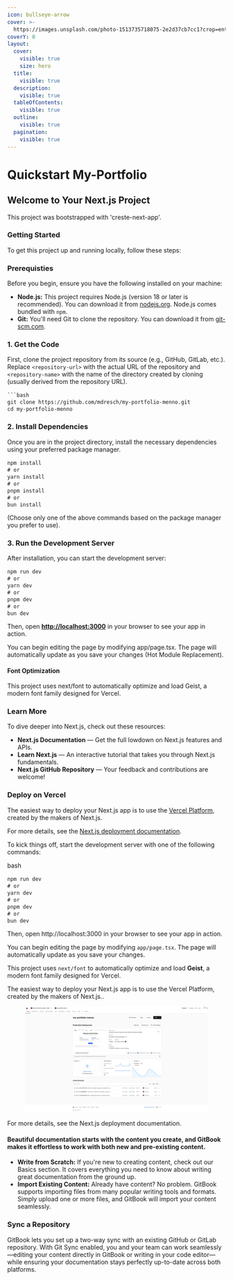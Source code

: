 ```yaml
---
icon: bullseye-arrow
cover: >-
  https://images.unsplash.com/photo-1513735718075-2e2d37cb7cc1?crop=entropy&cs=srgb&fm=jpg&ixid=M3wxOTcwMjR8MHwxfHNlYXJjaHw1fHxsaWdodGhvdXNlfGVufDB8fHx8MTc0NjMxNzQzMXww&ixlib=rb-4.0.3&q=85
coverY: 0
layout:
  cover:
    visible: true
    size: hero
  title:
    visible: true
  description:
    visible: true
  tableOfContents:
    visible: true
  outline:
    visible: true
  pagination:
    visible: true
---
```


# Quickstart My-Portfolio

## Welcome to Your Next.js Project

This project was bootstrapped with 'creste-next-app'.

### Getting Started

To get this project up and running locally, follow these steps:

### Prerequisties

Before you begin, ensure you have the following installed on your machine:

* **Node.js:** This project requires Node.js (version 18 or later is recommended). You can download it from [nodejs.org](https://nodejs.org/). Node.js comes bundled with `npm`.
* **Git:** You'll need Git to clone the repository. You can download it from [git-scm.com](https://git-scm.com/).

### 1. Get the Code

First, clone the project repository from its source (e.g., GitHub, GitLab, etc.). Replace `<repository-url>` with the actual URL of the repository and `<repository-name>` with the name of the directory created by cloning (usually derived from the repository URL).

````
```bash
git clone https://github.com/mdresch/my-portfolio-menno.git
cd my-portfolio-menno
````

### 2. Install Dependencies

Once you are in the project directory, install the necessary dependencies using your preferred package manager.

```
npm install
# or
yarn install
# or
pnpm install
# or
bun install
```

(Choose only one of the above commands based on the package manager you prefer to use).

### 3. Run the Development Server

After installation, you can start the development server:

```
npm run dev
# or
yarn dev
# or
pnpm dev
# or
bun dev
```

Then, open [**http://localhost:3000**](https://www.google.com/url?sa=E\&q=http%3A%2F%2Flocalhost%3A3000) in your browser to see your app in action.

You can begin editing the page by modifying app/page.tsx. The page will automatically update as you save your changes (Hot Module Replacement).

#### Font Optimization

This project uses next/font to automatically optimize and load Geist, a modern font family designed for Vercel.

### Learn More

To dive deeper into Next.js, check out these resources:

* **Next.js Documentation** — Get the full lowdown on Next.js features and APIs.
* **Learn Next.js** — An interactive tutorial that takes you through Next.js fundamentals.
* **Next.js GitHub Repository** — Your feedback and contributions are welcome!

### Deploy on Vercel

The easiest way to deploy your Next.js app is to use the [Vercel Platform](https://www.google.com/url?sa=E\&q=https%3A%2F%2Fvercel.com%2Fnew%3Futm_medium%3Ddefault-template%26filter%3Dnext.js%26utm_source%3Dcreate-next-app%26utm_campaign%3Dcreate-next-app-readme), created by the makers of Next.js.

For more details, see the [Next.js deployment documentation](https://www.google.com/url?sa=E\&q=https%3A%2F%2Fnextjs.org%2Fdocs%2Fdeployment).

To kick things off, start the development server with one of the following commands:

bash

```
npm run dev
# or
yarn dev
# or
pnpm dev
# or
bun dev
```

Then, open http://localhost:3000 in your browser to see your app in action.

You can begin editing the page by modifying `app/page.tsx`. The page will automatically update as you save your changes.

This project uses `next/font` to automatically optimize and load **Geist**, a modern font family designed for Vercel.

The easiest way to deploy your Next.js  app is to use the Vercel Platform, created by the makers of Next.js..

<figure><img src="../.gitbook/assets/Screenshot_29-4-2025_104115_vercel.com.jpeg" alt=""><figcaption></figcaption></figure>

For more details, see the Next.js deployment documentation.

#### **Beautiful documentation starts with the content you create, and GitBook makes it effortless to work with both new and pre-existing content.**

* **Write from Scratch:** If you're new to creating content, check out our Basics section. It covers everything you need to know about writing great documentation from the ground up.
* **Import Existing Content:** Already have content? No problem. GitBook supports importing files from many popular writing tools and formats. Simply upload one or more files, and GitBook will import your content seamlessly.

### **Sync a Repository**

GitBook lets you set up a two-way sync with an existing GitHub or GitLab repository. With Git Sync enabled, you and your team can work seamlessly—editing your content directly in GitBook or writing in your code editor—while ensuring your documentation stays perfectly up-to-date across both platforms.
